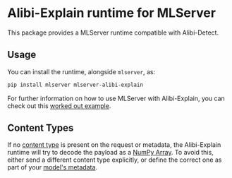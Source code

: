 # Alibi-Explain runtime for MLServer

This package provides a MLServer runtime compatible with Alibi-Detect.

## Usage

You can install the runtime, alongside `mlserver`, as:

```bash
pip install mlserver mlserver-alibi-explain
```

For further information on how to use MLServer with Alibi-Explain, you can check
out this [worked out example](../../docs/examples/alibi-explain/README.md).

## Content Types

If no [content type](../../docs/user-guide/content-type) is present on the
request or metadata, the Alibi-Explain runtime will try to decode the payload
as a [NumPy Array](../../docs/user-guide/content-type).
To avoid this, either send a different content type explicitly, or define the
correct one as part of your [model's
metadata](../../docs/reference/model-settings).
